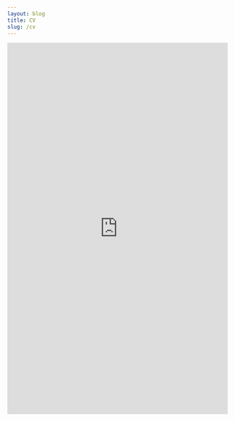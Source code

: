 ```yaml
---
layout: blog
title: CV
slug: /cv
---
```


<embed src="https://rwchakra.github.io/RwiddhiCV.pdf" type = "application/pdf" width="100%" height="850px"/>
